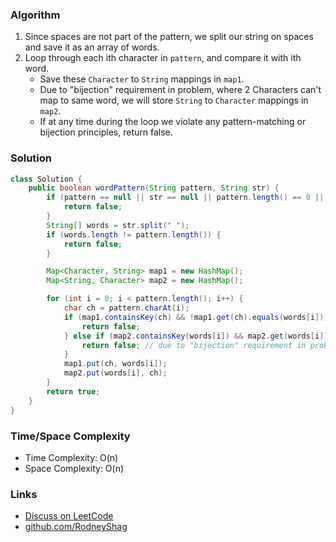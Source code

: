 ### Algorithm

1. Since spaces are not part of the pattern, we split our string on spaces and save it as an array of words.
1. Loop through each ith character in `pattern`, and compare it with ith word.
    - Save these `Character` to `String` mappings in `map1`.
    - Due to "bijection" requirement in problem, where 2 Characters can't map to same word, we will store `String` to `Character` mappings in `map2`.
    - If at any time during the loop we violate any pattern-matching or bijection principles, return false.

### Solution

```java
class Solution {
    public boolean wordPattern(String pattern, String str) {
        if (pattern == null || str == null || pattern.length() == 0 || str.length() == 0) {
            return false;
        }
        String[] words = str.split(" ");
        if (words.length != pattern.length()) {
            return false;
        }

        Map<Character, String> map1 = new HashMap();
        Map<String, Character> map2 = new HashMap();

        for (int i = 0; i < pattern.length(); i++) {
            char ch = pattern.charAt(i);
            if (map1.containsKey(ch) && !map1.get(ch).equals(words[i])) {
                return false;
            } else if (map2.containsKey(words[i]) && map2.get(words[i]) != ch) {
                return false; // due to "bijection" requirement in problem
            }
            map1.put(ch, words[i]);
            map2.put(words[i], ch);
        }
        return true;
    }
}
```

### Time/Space Complexity

-  Time Complexity: O(n)
- Space Complexity: O(n)

### Links

- [Discuss on LeetCode](https://leetcode.com/problems/word-pattern/discuss/326764)
- [github.com/RodneyShag](https://github.com/RodneyShag)
